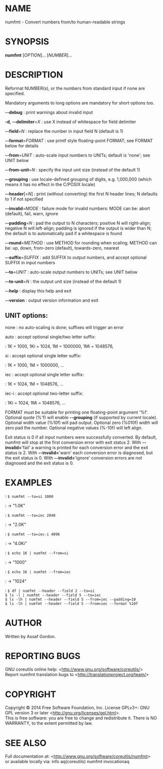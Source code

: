 NAME
====

numfmt - Convert numbers from/to human-readable strings

SYNOPSIS
========

**numfmt** [*OPTION*]... [*NUMBER*]...

DESCRIPTION
===========

Reformat NUMBER(s), or the numbers from standard input if none are specified.

Mandatory arguments to long options are mandatory for short options too.

**--debug**
:   print warnings about invalid input

**-d**, **--delimiter**=*X*
:   use X instead of whitespace for field delimiter

**--field**=*N*
:   replace the number in input field N (default is 1)

**--format**=*FORMAT*
:   use printf style floating-point FORMAT; see FORMAT below for details

**--from**=*UNIT*
:   auto-scale input numbers to UNITs; default is 'none'; see UNIT below

**--from-unit**=*N*
:   specify the input unit size (instead of the default 1)

**--grouping**
:   use locale-defined grouping of digits, e.g. 1,000,000 (which means it has no effect in the C/POSIX locale)

**--header**[=*N*]
:   print (without converting) the first N header lines; N defaults to 1 if not specified

**--invalid**=*MODE*
:   failure mode for invalid numbers: MODE can be: abort (default), fail, warn, ignore

**--padding**=*N*
:   pad the output to N characters; positive N will right-align; negative N will left-align; padding is ignored if the output is wider than N; the default is to automatically pad if a whitespace is found

**--round**=*METHOD*
:   use METHOD for rounding when scaling; METHOD can be: up, down, from-zero (default), towards-zero, nearest

**--suffix**=*SUFFIX*
:   add SUFFIX to output numbers, and accept optional SUFFIX in input numbers

**--to**=*UNIT*
:   auto-scale output numbers to UNITs; see UNIT below

**--to-unit**=*N*
:   the output unit size (instead of the default 1)

**--help**
:   display this help and exit

**--version**
:   output version information and exit

UNIT options:
-------------

none
:   no auto-scaling is done; suffixes will trigger an error

auto
:   accept optional single/two letter suffix:

:   1K = 1000, 1Ki = 1024, 1M = 1000000, 1Mi = 1048576,

si
:   accept optional single letter suffix:

:   1K = 1000, 1M = 1000000, ...

iec
:   accept optional single letter suffix:

:   1K = 1024, 1M = 1048576, ...

iec-i
:   accept optional two-letter suffix:

:   1Ki = 1024, 1Mi = 1048576, ...

FORMAT must be suitable for printing one floating-point argument '%f'. Optional quote (%'f) will enable **--grouping** (if supported by current locale). Optional width value (%10f) will pad output. Optional zero (%010f) width will zero pad the number. Optional negative values (%-10f) will left align.

Exit status is 0 if all input numbers were successfully converted. By default, numfmt will stop at the first conversion error with exit status 2. With **--invalid=**'fail' a warning is printed for each conversion error and the exit status is 2. With **--invalid=**'warn' each conversion error is diagnosed, but the exit status is 0. With **--invalid=**'ignore' conversion errors are not diagnosed and the exit status is 0.

EXAMPLES
========

:   `$ numfmt --to=si 1000`

:   -\> "1.0K"

:   `$ numfmt --to=iec 2048`

:   -\> "2.0K"

:   `$ numfmt --to=iec-i 4096`

:   -\> "4.0Ki"

:   `$ echo 1K | numfmt --from=si`

:   -\> "1000"

:   `$ echo 1K | numfmt --from=iec`

:   -\> "1024"

:   `$ df | numfmt --header --field 2 --to=si`\
     `$ ls -l | numfmt --header --field 5 --to=iec`\
     `$ ls -lh | numfmt --header --field 5 --from=iec --padding=10`\
     `$ ls -lh | numfmt --header --field 5 --from=iec --format %10f`

AUTHOR
======

Written by Assaf Gordon.

REPORTING BUGS
==============

GNU coreutils online help: \<<http://www.gnu.org/software/coreutils/>\>\
 Report numfmt translation bugs to \<<http://translationproject.org/team/>\>

COPYRIGHT
=========

Copyright © 2014 Free Software Foundation, Inc. License GPLv3+: GNU GPL version 3 or later \<<http://gnu.org/licenses/gpl.html>\>.\
 This is free software: you are free to change and redistribute it. There is NO WARRANTY, to the extent permitted by law.

SEE ALSO
========

Full documentation at: \<<http://www.gnu.org/software/coreutils/numfmt>\>\
 or available locally via: info aq(coreutils) numfmt invocationaq
